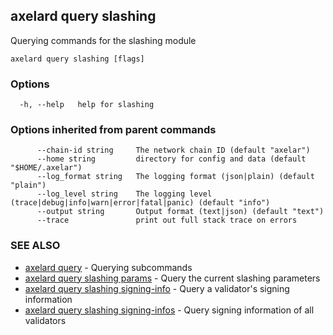 ## axelard query slashing

Querying commands for the slashing module

```
axelard query slashing [flags]
```

### Options

```
  -h, --help   help for slashing
```

### Options inherited from parent commands

```
      --chain-id string     The network chain ID (default "axelar")
      --home string         directory for config and data (default "$HOME/.axelar")
      --log_format string   The logging format (json|plain) (default "plain")
      --log_level string    The logging level (trace|debug|info|warn|error|fatal|panic) (default "info")
      --output string       Output format (text|json) (default "text")
      --trace               print out full stack trace on errors
```

### SEE ALSO

- [axelard query](axelard_query.md) - Querying subcommands
- [axelard query slashing params](axelard_query_slashing_params.md) - Query the current slashing parameters
- [axelard query slashing signing-info](axelard_query_slashing_signing-info.md) - Query a validator's signing information
- [axelard query slashing signing-infos](axelard_query_slashing_signing-infos.md) - Query signing information of all validators
